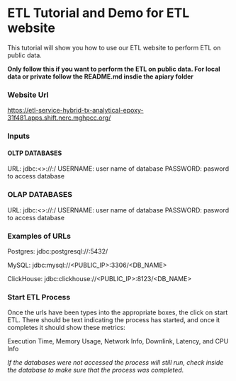 # ETL Tutorial and Demo for ETL website

This tutorial will show you how to use our ETL website to perform ETL on public data. 

**Only follow this if you want to perform the ETL on public data. For local data or private follow the README.md insdie the apiary folder**


### Website Url

https://etl-service-hybrid-tx-analytical-epoxy-31f481.apps.shift.nerc.mghpcc.org/ 



### Inputs
#### OLTP DATABASES
  URL: jdbc:<>://<PUBLIC IP>:<DATABASE PUBLIC PORT>/<DATABASE NAME>
  USERNAME: user name of database
  PASSWORD: pasword to access database
  
### OLAP DATABASES
  URL: jdbc:<>://<PUBLIC IP>:<DATABASE PUBLIC PORT>/<DATABASE NAME>
  USERNAME: user name of database
  PASSWORD: pasword to access database

### Examples of URLs

Postgres: jdbc:postgresql://<PUBLIC IP>:5432/<DATABASE NAME>

MySQL: jdbc:mysql://<PUBLIC_IP>:3306/<DB_NAME>

ClickHouse: jdbc:clickhouse://<PUBLIC_IP>:8123/<DB_NAME>


### Start ETL Process
Once the urls have been types into the appropriate boxes, the click on start ETL. There should be text indicating the process has started, and once it completes it should show these metrics:

Execution Time, Memory Usage, Network Info, Downlink, Latency, and CPU Info
  
*If the databases were not accessed the process will still run, check inside the database to make sure that the process was completed.*

